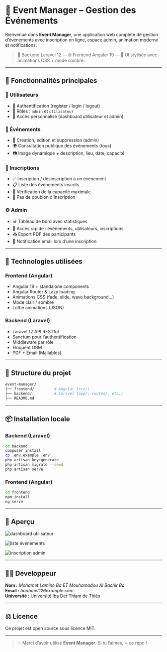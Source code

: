 
# 🎉 Event Manager – Gestion des Événements

Bienvenue dans **Event Manager**, une application web complète de gestion d’événements avec inscription en ligne, espace admin, animation moderne et notifications.

> 🔐 Backend Laravel 12 — 🌐 Frontend Angular 19 — 🎨 UI stylisée avec animations CSS + mode sombre.

---

## 📌 Fonctionnalités principales

### 👥 Utilisateurs
- 🔐 Authentification (register / login / logout)
- 🔄 Rôles : `admin` et `utilisateur`
- 🧍 Accès personnalisé (dashboard utilisateur et admin)

### 📅 Événements
- 📌 Création, édition et suppression (admin)
- 🌍 Consultation publique des événements (tous)
- 📷 Image dynamique + description, lieu, date, capacité

### 📝 Inscriptions
- ✅ Inscription / désinscription à un événement
- 📋 Liste des événements inscrits
- 🧠 Vérification de la capacité maximale
- 🛑 Pas de doublon d'inscription

### ⚙️ Admin
- 📊 Tableau de bord avec statistiques
- 🧭 Accès rapide : événements, utilisateurs, inscriptions
- 📥 Export PDF des participants
- 📧 Notification email lors d’une inscription

---

## 🚀 Technologies utilisées

### Frontend (Angular)
- Angular 19 + standalone components
- Angular Router & Lazy loading
- Animations CSS (fade, slide, wave background…)
- Mode clair / sombre
- Lottie animations (JSON)

### Backend (Laravel)
- Laravel 12 API RESTful
- Sanctum pour l’authentification
- Middleware par rôle
- Eloquent ORM
- PDF + Email (Mailables)

---

## 📂 Structure du projet

```bash
event-manager/
├── frontend/         # Angular (src/)
├── backend/          # Laravel (app/, routes/, etc.)
├── README.md
```

---

## 📦 Installation locale

### Backend (Laravel)
```bash
cd backend
composer install
cp .env.example .env
php artisan key:generate
php artisan migrate --seed
php artisan serve
```

### Frontend (Angular)
```bash
cd frontend
npm install
ng serve
```

---

## 📸 Aperçu

![dashboard utilisateur](docs/screens/dashboard-user.png)

![liste événements](docs/screens/event-list.png)

![inscription admin](docs/screens/admin-panel.png)

---

## 🧑‍💻 Développeur

**Nom :** _Mohamet Lamine Ba ET Mouhamadou Al Bachir Ba_  
**Email :** _baahmet126example.com_  
**Université :** Université Iba Der Thiam de Thiès

---

## ⚖️ Licence

Ce projet est open source sous licence MIT.

---

> ✨ Merci d’avoir utilisé **Event Manager**. Si tu l’aimes, ⭐️ ce repo !
